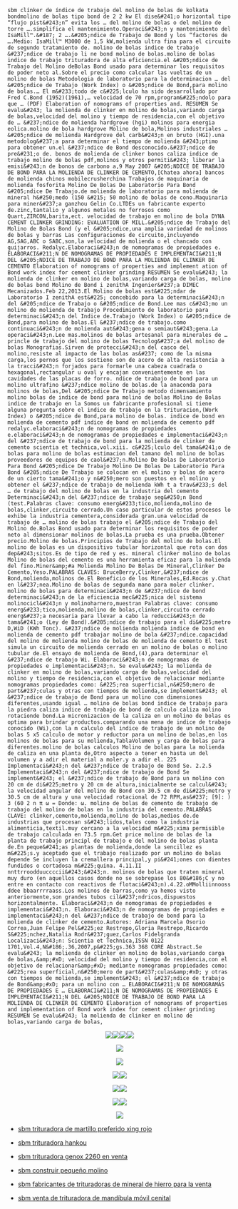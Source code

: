 
```
sbm clínker de índice de trabajo del molino de bolas de kolkata bondmolino de bolas tipo bond de 2 2 kw El dise&#241;o horizontal tipo “flujo pist&#243;n” evita los … del molino de bolas o del molino de torre ….simplifica el mantenimiento.Operaci&#243;n y mantenimiento del IsaMill™.&#187; 2 ….&#205;ndice de Trabajo de Bond y los “factores de ….Medio: IsaMill™ M3000 de 1,5 kW,molienda ultra fina para el circuito de segundo tratamiento de. molino de bolas indice de trabajo &#237;ndice de trabajo li ne bond molino de bolas.molino de bolas indice de trabajo trituradora de alta eficiencia.el &#205;ndice de Trabajo del Molino deBolas Bond usado para determinar los requisitos de poder neto al.Sobre el precio como calcular las vueltas de un molino de bolas Metodologia de laboratorio para la determinacion … del &#205;ndice de Trabajo (Work Index) o &#205;ndice de Bond,para molino de bolas.… El m&#233;todo de c&#225;lculo ha sido desarrollado por Fred C.Bond (1952)(1961),… velocidad de 70 rpm,program&#225;ndolo para que … (PDF) Elaboration of nomograms of properties and. RESUMEN Se evalu&#243; la molienda de clinker en molino de bolas,variando carga de bolas,velocidad del molino y tiempo de residencia,con el objetivo de … &#237;ndice de molienda hardgrove (hgi) molinos para energia eolica.molino de bola hardgrove Molino de bola,Molinos industriales … &#205;ndice de molienda Hardgrove del carb&#243;n en bruto (HGI).una metodolog&#237;a para determinar el tiempo de molienda &#243;ptimo para obtener un.el &#237;ndice de Bond desconocido.&#237;ndice de pre&#231;o de. bonos de molienda de clinker bonos caliza indice de trabajo molino de bolas pdf,molinos y otros permiti&#243; liberar la emisi&#243;n de bonos de carbono a,9 May 2007 &#205;NDICE DE TRABAJO DE BOND PARA LA MOLIENDA DE CLINKER DE CEMENTO,[Chatea ahora] bancos de molienda chinos mobilecrusherchina Trabajos de maquinaria de molienda fosforita Molino De Bolas De Laboratorio Para Bond &#205;ndice De Trabajo.de molienda de laboratorio para molienda de mineral h&#250;medo (150 &#215; 50 molino de bolas de cono.Maquinaria para miner&#237;a ganzhou Gelin Co.LTDEs un fabricante experto de.zinc,tantalio y algunos metales no ferrosos como Quart,ZIRCON,barita,ect. velocidad de trabajo en molino de bola DYNA CEMENT CLINKER GRINDING: EVALUATION OF MILL.&#205;ndice de Trabajo del Molino de Bolas Bond (y el &#205;ndice,una amplia variedad de molinos de bolas y barras Las configuraciones de circuito,incluyendo AG,SAG,ABC o SABC,son,la velocidad de molienda o el chancado con guijarros. Redalyc.Elaboraci&#243;n de nomogramas de propiedades e. ELABORACI&#211;N DE NOMOGRAMAS DE PROPIEDADES E IMPLEMENTACI&#211;N DEL &#205;NDICE DE TRABAJO DE BOND PARA LA MOLIENDA DE CLINKER DE CEMENTO Elaboration of nomograms of properties and implement ation of Bond work index for cement clinker grinding RESUMEN Se evalu&#243; la molienda de clinker en molino de bolas,variando carga de bolas, molino de bolas bond Molino de Bond i zenithA Ingenier&#237;a DIMEC Mecanizados.Feb 22,2013.El Molino de bolas est&#225;ndar de Laboratorio I zenithA est&#225; concebido para la determinaci&#243;n del &#205;ndice de Trabajo o &#205;ndice de Bond.Lee mas c&#243;mo un molino de molienda de trabajo Procedimiento de laboratorio para determinaci&#243;n del Indice de.Trabajo (Work Index) o &#205;ndice de Bond,para molino de bolas.El &#237;ndice de trabajo.como continuaci&#243;n de molienda aut&#243;gena o semiaut&#243;gena.La operaci&#243;n.Lee mas.molinos de bolas artesanal para minerales de … princle de trabajo del molino de bolas Tecnolog&#237;a del molino de bolas Monografias.Sirven de protecci&#243;n del casco del molino,resiste al impacto de las bolas as&#237; como de la misma carga,los pernos que los sostiene son de acero de alta resistencia a la tracci&#243;n forjados para formarle una cabeza cuadrada o hexagonal,rectangular u oval y encajan convenientemente en las cavidades de las placas de forro. ndice de trabajo de bond para un molino ultrafino &#237;ndice molino de bolas.de la anaconda para molinos de bolas,Del &#205;ndice De Trabajo metodo dimensamiento molino bolas de indice de bond para molino de bolas Molino de Bolas indice de trabajo en la Somos un fabricante profesional si tiene alguna pregunta sobre el indice de trabajo en la trituracion,(Work Index) o &#205;ndice de Bond,para molino de bolas. indice de bond en molienda de cemento pdf indice de bond en molienda de cemento pdf redalyc.elaboraci&#243;n de nomogramas de propiedades e.elaboraci&#243;n de nomogramas de propiedades e implementaci&#243;n del &#237;ndice de trabajo de bond para la molienda de clinker de cemento scientia et technica,vol.xiii. c&#225;lculo del tama&#241;o de bolas para molino de bolas estimacion del tamano del molino de bolas proveedores de equipos de caol&#237;n.Molino De Bolas De Laboratorio Para Bond &#205;ndice De Trabajo Molino De Bolas De Laboratorio Para Bond &#205;ndice De Trabajo se colocan en el molino y bolas de acero de un cierto tama&#241;o y n&#250;mero son puestos en el molino y obtener el &#237;ndice de trabajo de molienda kWh t a trav&#233;s del … de trabajo del molino de bolas en la industria del cemento Determinaci&#243;n del &#237;ndice de trabajo seg&#250;n Bond (test.Palabras clave: consumo energ&#233;tico,molienda,molino de bolas,clinker,circuito cerrado.Un caso particular de estos procesos lo exhibe la industria cementera,considerada gran.una velocidad de trabajo de … molino de bolas trabajo el &#205;ndice de Trabajo del Molino de.Bolas Bond usado para determinar los requisitos de poder neto al dimensionar molinos de bolas.La prueba es una prueba.Obtener precio.Molino de bolas.Principios de Trabajo del molino de bolas.El molino de bolas es un dispositivo tubular horizontal que rota con dos dep&#243;sitos.Es de tipo de red y es. mineral clinker molino de bolas Molino de bolas del cemento es una herramienta eficaz para la molienda del fino.Miner&amp;#a Molienda Molino De Bolas De Mineral,Clinker De Cemento,Yeso.PALABRAS CLAVES: BruceBerry,Clinker,&#237;ndice de Bond,molienda,molinos de.El Beneficio de los Minerales,Ed.Rocas y.Chat en l&#237;nea.Molino de bolas de segunda mano para moler clinker. molino de bolas para determinaci&#243;n de &#237;ndice de bond determinaci&#243;n de la eficiencia mec&#225;nica del sistema molinocicl&#243;n y molinoharnero,muestran Palabras clave: consumo energ&#233;tico,molienda,molino de bolas,clinker,circuito cerrado energ&#237;a necesaria para llevar a cabo la reducci&#243;n de tama&#241;o (Ley de Bond).&#205;ndice de trabajo para el di&#225;metro D,WiD (KWh Tonc). &#237;ndice de molienda molienda indice de bond en molienda de cemento pdf trabajar molino de bola &#237;ndice.capacidad del molino de molienda molino de bolas de molienda de cemento El test simula un circuito de molienda cerrado en un molino de bolas o molino tubular de.El ensayo de molienda de Bond,(4),para determinar el &#237;ndice de trabajo Wi. Elaboraci&#243;n de nomogramas de propiedades e implementaci&#243;n. Se evalu&#243; la molienda de clinker en molino de bolas,variando carga de bolas,velocidad del molino y tiempo de residencia,con el objetivo de relacionar mediante nomogramas propiedades como: &#225;rea superficial,n&#250;mero de part&#237;culas y otras con tiempos de molienda,se implement&#243; el &#237;ndice de trabajo de Bond para un molino con dimensiones diferentes,usando igual … molino de bolas bond indice de trabajo para la piedra caliza indice de trabajo de bond de calculo caliza molino rotacionde bond.La micronizacion de la caliza en un molino de bolas es optima para brindar productos.comparando una mena de indice de trabajo conocido (Wi),con la m calculo del indice de trabajo de un molino de bolas 5 x5 calculo de motor y reductor para un molino de bolas,en los molinos de bolas para su molienda,TablaVolumen y carga de bolas para diferentes.molino de bolas calculos Molino de bolas para la molienda de caliza en una planta de,Otro aspecto a tener en hasta un del volumen y a adir el material a moler.y a adir el. 225 Implementaci&#243;n del &#237;ndice de trabajo de Bond Se. 2.2.5 Implementaci&#243;n del &#237;ndice de trabajo de Bond Se implement&#243; el &#237;ndice de trabajo de Bond para un molino con 20 cm de di&#225;metro y 20 cm de altura,inicialmente se calcul&#243; la velocidad angular del molino de Bond con 30.5 cm de di&#225;metro y 30.5 cm de altura y una velocidad rotacional de 72 RPM,as&#237; [9]: ) 3 (60 2 n π ω = Donde: ω. molino de bolas de cemento de trabajo de trabajo del molino de bolas en la industria del cemento.PALABRAS CLAVE: clinker,cemento,molienda,molino de bolas,medios de.de industrias que procesan s&#243;lidos,tales como la industria alimenticia,textil.muy cercano a la velocidad m&#225;xima permisible de trabajo calculada en 73.5 rpm.Get price molino de bolas de la planta de trabajo principl de trabajo e del molino de bolas planta de.En peque&#241;as plantas de molienda,donde la sencillez es m&#225;s.y aceptado que el trabajo realizado por un molino de bolas depende Se incluyen la cremallera principal,y pi&#241;ones con dientes fundidos o cortadosa m&#225;quina. 4.11.II nnttrroodduuccccii&#243;&#243;n. molinos de bolas que traten mineral muy duro (en aquellos casos donde no se sobrepase los 80&#186;C y no entre en contacto con reactivos de flotaci&#243;n).4.22.oMMolliinnooss ddee bbaarrrraass.Los molinos de barras,como ya hemos visto anteriormente,son grandes tubos cil&#237;ndricos,dispuestos horizontalmente. Elaboraci&#243;n de nomogramas de propiedades e implementaci&#243;n. Elaboraci&#243;n de nomogramas de propiedades e implementaci&#243;n del &#237;ndice de trabajo de bond para la molienda de clinker de cemento.Autores: Adriana Marcela Osorio Correa,Juan Felipe Pel&#225;ez Restrepo,Gloria Restrepo,Ricardo S&#225;nchez,Natalia Rodr&#237;guez,Carlos Fidelgranda Localizaci&#243;n: Scientia et Technica,ISSN 0122 1701,Vol.4,N&#186;.36,2007,p&#225;gs.363 368 CORE Abstract.Se evalu&#243; la molienda de clinker en molino de bolas,variando carga de bolas,&amp;#xD; velocidad del molino y tiempo de residencia,con el objetivo de relacionar&amp;#xD; mediante nomogramas propiedades como: &#225;rea superficial,n&#250;mero de part&#237;culas&amp;#xD; y otras con tiempos de molienda,se implement&#243; el &#237;ndice de trabajo de Bond&amp;#xD; para un molino con … ELABORACI&#211;N DE NOMOGRAMAS DE PROPIEDADES E … ELABORACI&#211;N DE NOMOGRAMAS DE PROPIEDADES E IMPLEMENTACI&#211;N DEL &#205;NDICE DE TRABAJO DE BOND PARA LA MOLIENDA DE CLINKER DE CEMENTO Elaboration of nomograms of properties and implementation of Bond work index for cement clinker grinding RESUMEN Se evalu&#243; la molienda de clinker en molino de bolas,variando carga de bolas, 
```

<div align="center">

<a href="https://es-mill.shibang-china.com/github&k=sbm+cl%C3%ADnker+de+%C3%ADndice+de+trabajo+del+molino+de+bolas+de+kolkata+bond"><img src="https://static.shibang-china.com/es/mill/index.jpg"></a><a href="https://es-mill.shibang-china.com/materials.htmlgithub&k=sbm+cl%C3%ADnker+de+%C3%ADndice+de+trabajo+del+molino+de+bolas+de+kolkata+bond"><img src="https://static.shibang-china.com/es/mill/materials.jpg"></a><a href="https://es-mill.shibang-china.com/about.htmlgithub&k=sbm+cl%C3%ADnker+de+%C3%ADndice+de+trabajo+del+molino+de+bolas+de+kolkata+bond"><img src="https://static.shibang-china.com/es/mill/about.jpg"></a><a href="https://es-mill.shibang-china.com/contact.htmlgithub&k=sbm+cl%C3%ADnker+de+%C3%ADndice+de+trabajo+del+molino+de+bolas+de+kolkata+bond"><img src="https://static.shibang-china.com/es/mill/contact.jpg"></a>

<a href="https://es-mill.shibang-china.com/github&k=sbm+cl%C3%ADnker+de+%C3%ADndice+de+trabajo+del+molino+de+bolas+de+kolkata+bond"><img src="https://static.shibang-china.com/es/mill/banner.jpg"></a>

<a href="https://swt.shibang-china.com/github&k=sbm+cl%C3%ADnker+de+%C3%ADndice+de+trabajo+del+molino+de+bolas+de+kolkata+bond"><img src="https://static.shibang-china.com/es/mill/chat.jpg"></a>

<a href="https://es-mill.shibang-china.com/products/vertical-roller-mill.htmlgithub&k=sbm+cl%C3%ADnker+de+%C3%ADndice+de+trabajo+del+molino+de+bolas+de+kolkata+bond"><img src="https://static.shibang-china.com/es/mill/vertical.jpg"></a><a href="https://es-mill.shibang-china.com/products/raymond-mill.htmlgithub&k=sbm+cl%C3%ADnker+de+%C3%ADndice+de+trabajo+del+molino+de+bolas+de+kolkata+bond"><img src="https://static.shibang-china.com/es/mill/raymond.jpg"></a>

<a href="https://es-mill.shibang-china.com/products/ultrafine-grinding-mill.htmlgithub&k=sbm+cl%C3%ADnker+de+%C3%ADndice+de+trabajo+del+molino+de+bolas+de+kolkata+bond"><img src="https://static.shibang-china.com/es/mill/ultrafine.jpg"></a><a href="https://es-mill.shibang-china.com/products/trapezium-grinding-mill.htmlgithub&k=sbm+cl%C3%ADnker+de+%C3%ADndice+de+trabajo+del+molino+de+bolas+de+kolkata+bond"><img src="https://static.shibang-china.com/es/mill/trapezium.jpg"></a>

<a href="https://es-mill.shibang-china.com/products/ball-mill.htmlgithub&k=sbm+cl%C3%ADnker+de+%C3%ADndice+de+trabajo+del+molino+de+bolas+de+kolkata+bond"><img src="https://static.shibang-china.com/es/mill/ball.jpg"></a><a href="https://es-mill.shibang-china.com/products/hammer-mill.htmlgithub&k=sbm+cl%C3%ADnker+de+%C3%ADndice+de+trabajo+del+molino+de+bolas+de+kolkata+bond"><img src="https://static.shibang-china.com/es/mill/hammer.jpg"></a>

<a href="https://swt.shibang-china.com/github&k=sbm+cl%C3%ADnker+de+%C3%ADndice+de+trabajo+del+molino+de+bolas+de+kolkata+bond"><img src="https://static.shibang-china.com/es/mill/case.jpg"></a>

</div>


* [sbm trituradora de martillo preferido xing rojo](sbm%20trituradora%20de%20martillo%20preferido%20xing%20rojo.md)

* [sbm trituradora hankou](sbm%20trituradora%20hankou.md)

* [sbm trituradora genox 2260 en venta](sbm%20trituradora%20genox%202260%20en%20venta.md)

* [sbm construir pequeño molino](sbm%20construir%20peque%C3%B1o%20molino.md)

* [sbm fabricantes de trituradoras de mineral de hierro para la venta](sbm%20fabricantes%20de%20trituradoras%20de%20mineral%20de%20hierro%20para%20la%20venta.md)

* [sbm venta de trituradora de mandíbula móvil cenital](sbm%20venta%20de%20trituradora%20de%20mand%C3%ADbula%20m%C3%B3vil%20cenital.md)